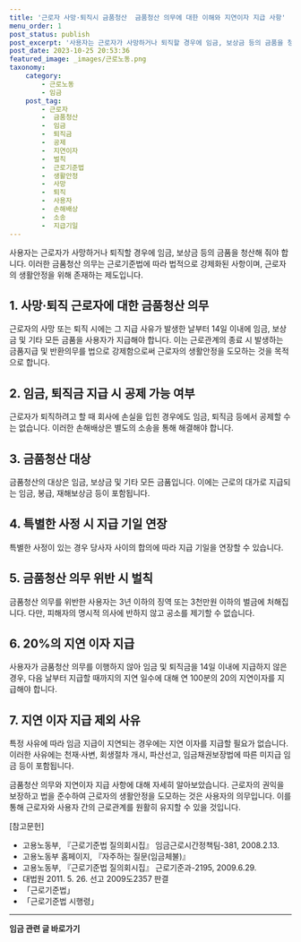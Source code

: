 ```yaml
---
title: '근로자 사망·퇴직시 금품청산  금품청산 의무에 대한 이해와 지연이자 지급 사항'
menu_order: 1
post_status: publish
post_excerpt: '사용자는 근로자가 사망하거나 퇴직할 경우에 임금, 보상금 등의 금품을 청산해 줘야 합니다. 이러한 금품청산 의무는 근로기준법에 따라 법적으로 강제화된 사항이며, 근로자의 생활안정을 위해 존재하는 제도입니다.'
post_date: 2023-10-25 20:53:36
featured_image: _images/근로노동.png
taxonomy:
    category:
        - 근로노동
        - 임금
    post_tag:
        - 근로자
        -  금품청산
        -  임금
        -  퇴직금
        -  공제
        -  지연이자
        -  벌칙
        -  근로기준법
        -  생활안정
        -  사망
        -  퇴직
        -  사용자
        -  손해배상
        -  소송
        -  지급기일
---
```



사용자는 근로자가 사망하거나 퇴직할 경우에 임금, 보상금 등의 금품을 청산해 줘야 합니다. 이러한 금품청산 의무는 근로기준법에 따라 법적으로 강제화된 사항이며, 근로자의 생활안정을 위해 존재하는 제도입니다.

## 1. 사망·퇴직 근로자에 대한 금품청산 의무
근로자의 사망 또는 퇴직 시에는 그 지급 사유가 발생한 날부터 14일 이내에 임금, 보상금 및 기타 모든 금품을 사용자가 지급해야 합니다. 이는 근로관계의 종료 시 발생하는 금품지급 및 반환의무를 법으로 강제함으로써 근로자의 생활안정을 도모하는 것을 목적으로 합니다.

## 2. 임금, 퇴직금 지급 시 공제 가능 여부
근로자가 퇴직하려고 할 때 회사에 손실을 입힌 경우에도 임금, 퇴직금 등에서 공제할 수는 없습니다. 이러한 손해배상은 별도의 소송을 통해 해결해야 합니다.

## 3. 금품청산 대상
금품청산의 대상은 임금, 보상금 및 기타 모든 금품입니다. 이에는 근로의 대가로 지급되는 임금, 봉급, 재해보상금 등이 포함됩니다.

## 4. 특별한 사정 시 지급 기일 연장
특별한 사정이 있는 경우 당사자 사이의 합의에 따라 지급 기일을 연장할 수 있습니다.

## 5. 금품청산 의무 위반 시 벌칙
금품청산 의무를 위반한 사용자는 3년 이하의 징역 또는 3천만원 이하의 벌금에 처해집니다. 다만, 피해자의 명시적 의사에 반하지 않고 공소를 제기할 수 없습니다.

## 6. 20%의 지연 이자 지급
사용자가 금품청산 의무를 이행하지 않아 임금 및 퇴직금을 14일 이내에 지급하지 않은 경우, 다음 날부터 지급할 때까지의 지연 일수에 대해 연 100분의 20의 지연이자를 지급해야 합니다.

## 7. 지연 이자 지급 제외 사유
특정 사유에 따라 임금 지급이 지연되는 경우에는 지연 이자를 지급할 필요가 없습니다. 이러한 사유에는 천재·사변, 회생절차 개시, 파산선고, 임금채권보장법에 따른 미지급 임금 등이 포함됩니다.

금품청산 의무와 지연이자 지급 사항에 대해 자세히 알아보았습니다. 근로자의 권익을 보장하고 법을 준수하여 근로자의 생활안정을 도모하는 것은 사용자의 의무입니다. 이를 통해 근로자와 사용자 간의 근로관계를 원활히 유지할 수 있을 것입니다.

[참고문헌]
- 고용노동부, 『근로기준법 질의회시집』 임금근로시간정책팀-381, 2008.2.13.
- 고용노동부 홈페이지, 『자주하는 질문(임금체불)』
- 고용노동부, 『근로기준법 질의회시집』 근로기준과-2195, 2009.6.29.
- 대법원 2011. 5. 26. 선고 2009도2357 판결
- 「근로기준법」
- 「근로기준법 시행령」
<!-- wp:separator -->
<hr class="wp-block-separator has-alpha-channel-opacity"/>
<!-- /wp:separator -->

<!-- wp:group {"backgroundColor":"base","layout":{"type":"constrained"}} -->
<div class="wp-block-group has-base-background-color has-background"><!-- wp:paragraph {"align":"center","fontSize":"medium"} -->
<p class="has-text-align-center has-large-font-size"><strong>임금 관련 글 바로가기</strong></p>
<!-- /wp:paragraph -->


<!-- wp:latest-posts
{"categories":[{"id":11225,"count":19,"description":"","link":"https://uknowlaw.com/category/%ec%9e%84%ea%b8%88/","name":"임금","slug":"임금","taxonomy":"category","parent":0,"meta":[],"_links":{"self":[{"href":"https://uknowlaw.com/wp-json/wp/v2/categories/11225"}],"collection":[{"href":"https://uknowlaw.com/wp-json/wp/v2/categories"}],"about":[{"href":"https://uknowlaw.com/wp-json/wp/v2/taxonomies/category"}],"wp:post_type":[{"href":"https://uknowlaw.com/wp-json/wp/v2/posts?categories=11225"}],"curies":[{"name":"wp","href":"https://api.w.org/{rel}","templated":true}]}}]} /--></div>
<!-- /wp:group -->